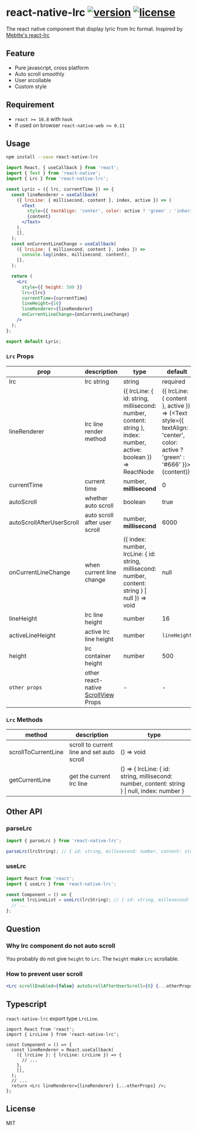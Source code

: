 # react-native-lrc [![version](https://img.shields.io/npm/v/react-native-lrc)](https://www.npmjs.com/package/react-native-lrc) [![license](https://img.shields.io/npm/l/react-native-lrc)](https://github.com/wubocong/react-native-lrc/blob/master/LICENSE)

The react native component that display lyric from lrc format. Inspired by [Mebtte's react-lrc](https://github.com/mebtte/react-lrc)

## Feature

- Pure javascript, cross platform
- Auto scroll smoothly
- User srcollable
- Custom style

## Requirement

- `react >= 16.8` with `hook`
- If used on browser `react-native-web >= 0.11`

## Usage

```sh
npm install --save react-native-lrc
```

```jsx
import React, { useCallback } from 'react';
import { Text } from 'react-native';
import { Lrc } from 'react-native-lrc';

const Lyric = ({ lrc, currentTime }) => {
  const lineRenderer = useCallback(
    ({ lrcLine: { millisecond, content }, index, active }) => (
      <Text
        style={{ textAlign: 'center', color: active ? 'green' : 'inherit' }}>
        {content}
      </Text>
    ),
    [],
  );
  const onCurrentLineChange = useCallback(
    ({ lrcLine: { millisecond, content }, index }) =>
      console.log(index, millisecond, content),
    [],
  );

  return (
    <Lrc
      style={{ height: 500 }}
      lrc={lrc}
      currentTime={currentTime}
      lineHeight={16}
      lineRenderer={lineRenderer}
      onCurrentLineChange={onCurrentLineChange}
    />
  );
};

export default Lyric;
```

### `Lrc` Props

| prop                      | description                                                                          | type                                                                                                             | default                                                                                                                          |
| ------------------------- | ------------------------------------------------------------------------------------ | ---------------------------------------------------------------------------------------------------------------- | -------------------------------------------------------------------------------------------------------------------------------- |
| lrc                       | lrc string                                                                           | string                                                                                                           | required                                                                                                                         |
| lineRenderer              | lrc line render method                                                               | ({ lrcLine: { id: string, millisecond: number, content: string }, index: number, active: boolean }) => ReactNode | ({ lrcLine: { content }, active }) => (<Text style={{ textAlign: 'center', color: active ? 'green' : '#666' }}>{content}</Text>) |
| currentTime               | current time                                                                         | number, **millisecond**                                                                                          | 0                                                                                                                                |
| autoScroll                | whether auto scroll                                                                  | boolean                                                                                                          | true                                                                                                                             |
| autoScrollAfterUserScroll | auto scroll after user scroll                                                        | number, **millisecond**                                                                                          | 6000                                                                                                                             |
| onCurrentLineChange       | when current line change                                                             | ({ index: number, lrcLine: { id: string, millisecond: number, content: string } \| null }) => void               | null                                                                                                                             |
| lineHeight                | lrc line height                                                                      | number                                                                                                           | 16                                                                                                                               |
| activeLineHeight          | active lrc line height                                                               | number                                                                                                           | `lineHeight`                                                                                                                     |
| height                    | lrc container height                                                                 | number                                                                                                           | 500                                                                                                                              |
| `other props`             | other react-native [ScrollView](https://reactnative.dev/docs/scrollview#props) Props | -                                                                                                                | -                                                                                                                                |

### `Lrc` Methods

| method              | description                                | type                                                                                           |
| ------------------- | ------------------------------------------ | ---------------------------------------------------------------------------------------------- |
| scrollToCurrentLine | scroll to current line and set auto scroll | () => void                                                                                     |
| getCurrentLine      | get the current lrc line                   | () => { lrcLine: { id: string, millisecond: number, content: string } \| null, index: number } |

## Other API

### parseLrc

```jsx
import { parseLrc } from 'react-native-lrc';

parseLrc(lrcString); // { id: string, millesecond: number, content: string }[]
```

### useLrc

```jsx
import React from 'react';
import { useLrc } from 'react-native-lrc';

const Component = () => {
  const lrcLineList = useLrc(lrcString); // { id: string, millesecond: number, content: string }[]
  // ...
};
```

## Question

### Why lrc component do not auto scroll

You probably do not give `height` to `Lrc`. The `height` make `Lrc` scrollable.

### How to prevent user scroll

```jsx
<Lrc scrollEnabled={false} autoScrollAfterUserScroll={0} {...otherProps} />
```

## Typescript

`react-native-lrc` export type `LrcLine`.

```tsx
import React from 'react';
import { LrcLine } from 'react-native-lrc';

const Component = () => {
  const lineRenderer = React.useCallback(
    ({ lrcLine }: { lrcLine: LrcLine }) => {
      // ...
    },
    [],
  );
  // ...
  return <Lrc lineRenderer={lineRenderer} {...otherProps} />;
};
```

## License

MIT

